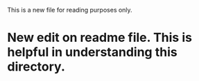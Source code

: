 This is a new file for reading purposes only.

# New edit on readme file. This is helpful in understanding this directory.
